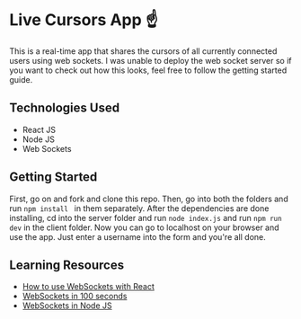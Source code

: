 # Live Cursors App ☝️

This is a real-time app that shares the cursors of all currently connected users using web sockets. I was unable to deploy the web socket server so if you want to check out how this looks, feel free to follow the getting started guide.

## Technologies Used
- React JS
- Node JS
- Web Sockets

##  Getting Started

First, go on and fork and clone this repo. Then, go into both the folders and run ```npm install ``` in them separately. After the dependencies are done installing, cd into the server folder and run ```node index.js``` and run ```npm run dev```  in the client folder. Now you can go to localhost on your browser and use the app. Just enter a username into the form and you're all done.

## Learning Resources

- [How to use WebSockets with React](https://www.youtube.com/watch?v=4Uwq0xB30JE)
- [WebSockets in 100 seconds](https://www.youtube.com/watch?v=1BfCnjr_Vjg)
- [WebSockets in Node JS](https://www.youtube.com/watch?v=UUddpbgPEJM)

